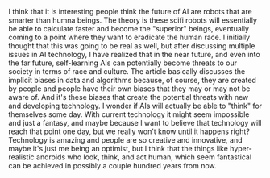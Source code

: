 I think that it is interesting people think the future of AI are robots that are smarter than humna beings. The theory is these scifi robots will essentially be able to calculate faster and become the "superior" beings, eventually coming to a point where they want to eradicate the human race. I initially thought that this was going to be real as well, but after discussing multiple issues in AI technology, I have realized that in the near future, and even into the far future, self-learning AIs can potentially become threats to our society in terms of race and culture. The article basically discusses the implicit biases in data and algorithms because, of course, they are created by people and people have their own biases that they may or may not be aware of. And it's these biases that create the potential threats with new and developing technology. I wonder if AIs will actually be able to "think" for themselves some day. With current technology it might seem impossible and just a fantasy, and maybe because I want to believe that technology will reach that point one day, but we really won't know until it happens right? Technology is amazing and people are so creative and innovative, and maybe it's just me being an optimist, but I think that the things like hyper-realistic androids who look, think, and act human, which seem fantastical can be achieved in possibly a couple hundred years from now. 
